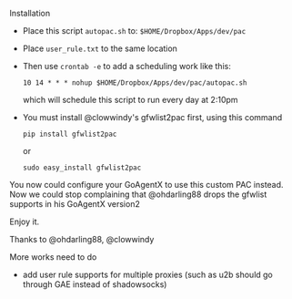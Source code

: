 Installation
- Place this script `autopac.sh` to: `$HOME/Dropbox/Apps/dev/pac`
- Place `user_rule.txt` to the same location
- Then use `crontab -e` to add a scheduling work like this:
  ```
  10 14 * * * nohup $HOME/Dropbox/Apps/dev/pac/autopac.sh
  ```

  which will schedule this script to run every day at 2:10pm
- You must install @clowwindy's gfwlist2pac first, using this command
  ```
  pip install gfwlist2pac
  ```

  or
  ```
  sudo easy_install gfwlist2pac
  ```

You now could configure your GoAgentX to use this custom PAC instead.
Now we could stop complaining that @ohdarling88 drops the gfwlist supports in his GoAgentX version2

Enjoy it.

Thanks to @ohdarling88, @clowwindy

More works need to do
- add user rule supports for multiple proxies
  (such as u2b should go through GAE instead of shadowsocks)
